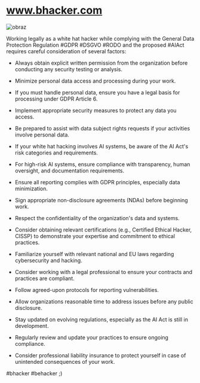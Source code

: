 # www.bhacker.com


![obraz](https://github.com/user-attachments/assets/cffb1f5f-b5c7-4dae-88de-9bceec4cf369)


Working legally as a white hat hacker while complying with the General Data Protection Regulation #GDPR #DSGVO #RODO and the proposed #AIAct requires careful consideration of several factors:

- Always obtain explicit written permission from the organization before conducting any security testing or analysis.

- Minimize personal data access and processing during your work.

- If you must handle personal data, ensure you have a legal basis for processing under GDPR Article 6.

- Implement appropriate security measures to protect any data you access.

- Be prepared to assist with data subject rights requests if your activities involve personal data.

- If your white hat hacking involves AI systems, be aware of the AI Act's risk categories and requirements.

- For high-risk AI systems, ensure compliance with transparency, human oversight, and documentation requirements.

- Ensure all reporting complies with GDPR principles, especially data minimization.

- Sign appropriate non-disclosure agreements (NDAs) before beginning work.

- Respect the confidentiality of the organization's data and systems.

- Consider obtaining relevant certifications (e.g., Certified Ethical Hacker, CISSP) to demonstrate your expertise and commitment to ethical practices.

- Familiarize yourself with relevant national and EU laws regarding cybersecurity and hacking.

- Consider working with a legal professional to ensure your contracts and practices are compliant.

- Follow agreed-upon protocols for reporting vulnerabilities.

- Allow organizations reasonable time to address issues before any public disclosure.

- Stay updated on evolving regulations, especially as the AI Act is still in development.

- Regularly review and update your practices to ensure ongoing compliance.

- Consider professional liability insurance to protect yourself in case of unintended consequences of your work.

#bhacker #behacker ;)
